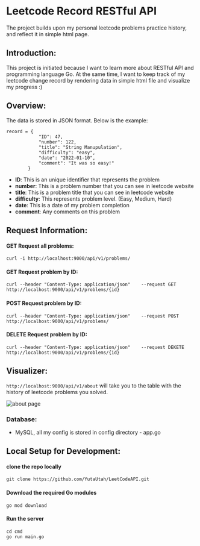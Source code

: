 # Leetcode Record RESTful API

The project builds upon my personal leetcode problems practice history, and reflect it in simple html page.


## Introduction:

This project is initiated because I want to learn more about RESTful API and programming language Go. At the same time, I want to keep track of my leetcode change record by rendering data in simple html file and visualize my progress :)

## Overview:

The data is stored in JSON format. Below is the example:

```
record = {
            "ID": 47,
            "number": 122,
            "title": "String Manupulation",
            "difficulty": "easy",
            "date": "2022-01-10",
            "comment": "It was so easy!"
        }
```

- **ID**: This is an unique identifier that represents the problem
- **number**: This is a problem number that you can see in leetcode website
- **title**: This is a problem title that you can see in leetcode website
- **difficulty**: This represents problem level. (Easy, Medium, Hard)
- **date**: This is a date of my problem completion
- **comment**: Any comments on this problem



## Request Information:

#### GET Request all problems:

```
curl -i http://localhost:9000/api/v1/problems/
```

#### GET Request problem by ID:

```
curl --header "Content-Type: application/json"    --request GET   http://localhost:9000/api/v1/problems/{id}
```

#### POST Request problem by ID:

```
curl --header "Content-Type: application/json"    --request POST   http://localhost:9000/api/v1/problems/
```

#### DELETE Request problem by ID:

```
curl --header "Content-Type: application/json"    --request DEKETE   http://localhost:9000/api/v1/problems/{id}
```

## Visualizer:

```http://localhost:9000/api/v1/about``` will take you to the table with the history of leetcode problems you solved.

![about page](img/about.png)


### Database:

- MySQL, all my config is stored in config directory - app.go


## Local Setup for Development:

#### clone the repo locally

```
git clone https://github.com/YutaUtah/LeetCodeAPI.git
```

#### Download the required Go modules
```
go mod download
```

#### Run the server
```
cd cmd
go run main.go
```